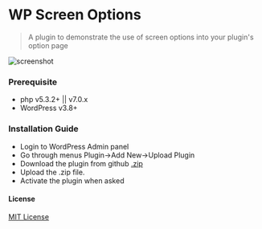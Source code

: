 # WP Screen Options

> A plugin to demonstrate the use of screen options into your plugin's option page 

![screenshot](https://github.com/ankurk91/wp-screen-options-example/raw/assets/screenshot-1.png)

### Prerequisite
* php v5.3.2+ || v7.0.x
* WordPress v3.8+

### Installation Guide
- Login to WordPress Admin panel
- Go through menus Plugin->Add New->Upload Plugin
- Download the plugin from github [.zip](https://github.com/ankurk91/wp-screen-options-example/archive/master.zip)
- Upload the .zip file.
- Activate the plugin when asked

#### License
[MIT License](LICENSE.txt)
